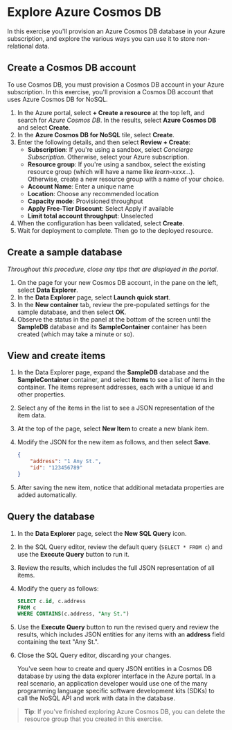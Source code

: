 # Explore Azure Cosmos DB

In this exercise you'll provision an Azure Cosmos DB database in your Azure subscription, and explore the various ways you can use it to store non-relational data.

## Create a Cosmos DB account

To use Cosmos DB, you must provision a Cosmos DB account in your Azure subscription. In this exercise, you'll provision a Cosmos DB account that uses Azure Cosmos DB for NoSQL.

1. In the Azure portal, select **+ Create a resource** at the top left, and search for *Azure Cosmos DB*.  In the results, select **Azure Cosmos DB** and select  **Create**.
1. In the **Azure Cosmos DB for NoSQL** tile, select **Create**.
1. Enter the following details, and then select **Review + Create**:
    - **Subscription**: If you're using a sandbox, select *Concierge Subscription*. Otherwise, select your Azure subscription.
    - **Resource group**:  If you're using a sandbox, select the existing resource group (which will have a name like *learn-xxxx...*). Otherwise, create a new resource group with a name of your choice.
    - **Account Name**: Enter a unique name
    - **Location**: Choose any recommended location
    - **Capacity mode**: Provisioned throughput
    - **Apply Free-Tier Discount**: Select Apply if available
    - **Limit total account throughput**: Unselected
1. When the configuration has been validated, select **Create**.
1. Wait for deployment to complete. Then go to the deployed resource.

## Create a sample database

*Throughout this procedure, close any tips that are displayed in the portal*.

1. On the page for your new Cosmos DB account, in the pane on the left, select **Data Explorer**.
1. In the **Data Explorer** page, select **Launch quick start**.
1. In the **New container** tab, review the pre-populated settings for the sample database, and then select **OK**.
1. Observe the status in the panel at the bottom of the screen until the **SampleDB** database and its **SampleContainer** container has been created (which may take a minute or so).

## View and create items

1. In the Data Explorer page, expand the **SampleDB** database and the **SampleContainer** container, and select **Items** to see a list of items in the container. The items represent addresses, each with a unique id and other properties.
1. Select any of the items in the list to see a JSON representation of the item data.
1. At the top of the page, select **New Item** to create a new blank item.
1. Modify the JSON for the new item as follows, and then select **Save**.

    ```json
    {
        "address": "1 Any St.",
        "id": "123456789"
    }
    ```

1. After saving the new item, notice that additional metadata properties are added automatically.

## Query the database

1. In the **Data Explorer** page, select the **New SQL Query** icon.
1. In the SQL Query editor, review the default query (`SELECT * FROM c`) and use the **Execute Query** button to run it.
1. Review the results, which includes the full JSON representation of all items.
1. Modify the query as follows:

    ```sql
    SELECT c.id, c.address
    FROM c
    WHERE CONTAINS(c.address, "Any St.")
    ```

1. Use the **Execute Query** button to run the revised query and review the results, which includes JSON entities for any items with an **address** field containing the text "Any St.".
1. Close the SQL Query editor, discarding your changes.

    You've seen how to create and query JSON entities in a Cosmos DB database by using the data explorer interface in the Azure portal. In a real scenario, an application developer would use one of the many programming language specific software development kits (SDKs) to call the NoSQL API and work with data in the database.

> **Tip**: If you've finished exploring Azure Cosmos DB, you can delete the resource group that you created in this exercise.
